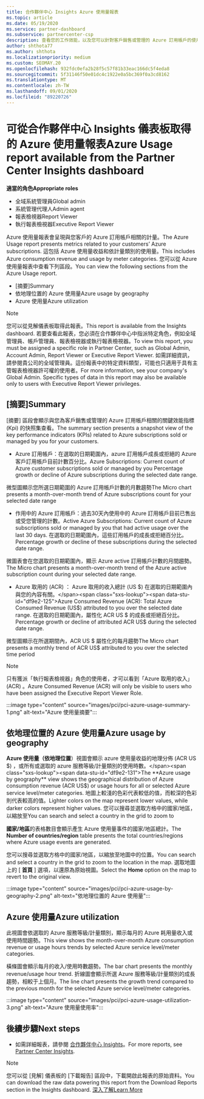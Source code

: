 ```yaml
---
title: 合作夥伴中心 Insights Azure 使用量報表
ms.topic: article
ms.date: 05/19/2020
ms.service: partner-dashboard
ms.subservice: partnercenter-csp
description: 查看您的工作效能，以及您可以針對客戶銷售或管理的 Azure 訂用帳戶的使用方式進行改善。
author: shthota77
ms.author: shthota
ms.localizationpriority: medium
ms.custom: SEOMAY.20
ms.openlocfilehash: 932fdc0efa2b28f5c57f81b33eac166dc5f4eda8
ms.sourcegitcommit: 5f31146f50e01dc4c1922e0a5bc369f0a3cd8162
ms.translationtype: MT
ms.contentlocale: zh-TW
ms.lasthandoff: 09/01/2020
ms.locfileid: "89220726"
---
```

# <a name="azure-usage-report-available-from-the-partner-center-insights-dashboard"></a><span data-ttu-id="df9e2-103">可從合作夥伴中心 Insights 儀表板取得的 Azure 使用量報表</span><span class="sxs-lookup"><span data-stu-id="df9e2-103">Azure Usage report available from the Partner Center Insights dashboard</span></span>

<span data-ttu-id="df9e2-104">**適當的角色**</span><span class="sxs-lookup"><span data-stu-id="df9e2-104">**Appropriate roles**</span></span>
- <span data-ttu-id="df9e2-105">全域系統管理員</span><span class="sxs-lookup"><span data-stu-id="df9e2-105">Global admin</span></span>
- <span data-ttu-id="df9e2-106">系統管理代理人</span><span class="sxs-lookup"><span data-stu-id="df9e2-106">Admin agent</span></span>
- <span data-ttu-id="df9e2-107">報表檢視器</span><span class="sxs-lookup"><span data-stu-id="df9e2-107">Report Viewer</span></span>
- <span data-ttu-id="df9e2-108">執行報表檢視器</span><span class="sxs-lookup"><span data-stu-id="df9e2-108">Executive Report Viewer</span></span>

<span data-ttu-id="df9e2-109">Azure 使用量報表會呈現與您客戶的 Azure 訂用帳戶相關的計量。</span><span class="sxs-lookup"><span data-stu-id="df9e2-109">The Azure Usage report presents metrics related to your customers’ Azure subscriptions.</span></span> <span data-ttu-id="df9e2-110">這包括 Azure 使用量收益和依計量類別的使用量。</span><span class="sxs-lookup"><span data-stu-id="df9e2-110">This includes Azure consumption revenue and usage by meter categories.</span></span> <span data-ttu-id="df9e2-111">您可以從 Azure 使用量報表中查看下列區段。</span><span class="sxs-lookup"><span data-stu-id="df9e2-111">You can view the following sections from the Azure Usage report.</span></span>

- <span data-ttu-id="df9e2-112">[摘要]</span><span class="sxs-lookup"><span data-stu-id="df9e2-112">Summary</span></span>
- <span data-ttu-id="df9e2-113">依地理位置的 Azure 使用量</span><span class="sxs-lookup"><span data-stu-id="df9e2-113">Azure usage by geography</span></span>
- <span data-ttu-id="df9e2-114">Azure 使用量</span><span class="sxs-lookup"><span data-stu-id="df9e2-114">Azure utilization</span></span>

 > [!NOTE]
 > <span data-ttu-id="df9e2-115">您可以從見解儀表板取得此報表。</span><span class="sxs-lookup"><span data-stu-id="df9e2-115">This report is available from the Insights dashboard.</span></span> <span data-ttu-id="df9e2-116">若要查看此報表，您必須在合作夥伴中心中指派特定角色，例如全域管理員、帳戶管理員、報表檢視器或執行報表檢視器。</span><span class="sxs-lookup"><span data-stu-id="df9e2-116">To view this report, you must be assigned a specific role in Partner Center, such as Global Admin, Account Admin, Report Viewer or Executive Report Viewer.</span></span> <span data-ttu-id="df9e2-117">如需詳細資訊，請參閱貴公司的全域管理員。這份報表中的特定資料類型，可能也只適用于具有主管報表檢視器許可權的使用者。</span><span class="sxs-lookup"><span data-stu-id="df9e2-117">For more information, see your company's Global Admin. Specific types of data in this report may also be available only to users with Executive Report Viewer privileges.</span></span>

## <a name="summary"></a><span data-ttu-id="df9e2-118">[摘要]</span><span class="sxs-lookup"><span data-stu-id="df9e2-118">Summary</span></span>

<span data-ttu-id="df9e2-119">[摘要] 區段會顯示與您為客戶銷售或管理的 Azure 訂用帳戶相關的關鍵效能指標 (Kpi) 的快照集查看。</span><span class="sxs-lookup"><span data-stu-id="df9e2-119">The summary section presents a snapshot view of the key performance indicators (KPIs) related to Azure subscriptions sold or managed by you for your customers.</span></span>  

- <span data-ttu-id="df9e2-120">Azure 訂用帳戶：在選取的日期範圍內，azure 訂用帳戶成長或拒絕的 Azure 客戶訂用帳戶目前計數百分比。</span><span class="sxs-lookup"><span data-stu-id="df9e2-120">Azure Subscriptions: Current count of Azure customer subscriptions sold or managed by you Percentage growth or decline of Azure subscriptions during the selected date range.</span></span>

<span data-ttu-id="df9e2-121">微型圖顯示您所選日期範圍的 Azure 訂用帳戶計數的月數趨勢</span><span class="sxs-lookup"><span data-stu-id="df9e2-121">The Micro chart presents a month-over-month trend of Azure subscriptions count for your selected date range</span></span>
- <span data-ttu-id="df9e2-122">作用中的 Azure 訂用帳戶：過去30天內使用中的 Azure 訂用帳戶目前已售出或受您管理的計數。</span><span class="sxs-lookup"><span data-stu-id="df9e2-122">Active Azure Subscriptions: Current count of Azure subscriptions sold or managed by you that had active usage over the last 30 days.</span></span>
<span data-ttu-id="df9e2-123">在選取的日期範圍內，這些訂用帳戶的成長或拒絕百分比。</span><span class="sxs-lookup"><span data-stu-id="df9e2-123">Percentage growth or decline of these subscriptions during the selected date range.</span></span>

<span data-ttu-id="df9e2-124">微圖表會在您選取的日期範圍內，顯示 Azure active 訂用帳戶計數的月間趨勢。</span><span class="sxs-lookup"><span data-stu-id="df9e2-124">The Micro chart presents a month-over-month trend of the Azure active subscription count during your selected date range.</span></span>

- <span data-ttu-id="df9e2-125">Azure 取用的 (ACR) ： Azure 取用的收入總計 (US $) 在選取的日期範圍內與您的內容有關。</span><span class="sxs-lookup"><span data-stu-id="df9e2-125">Azure Consumed Revenue (ACR): Total Azure Consumed Revenue (US$) attributed to you over the selected date range.</span></span>
<span data-ttu-id="df9e2-126">在選取的日期範圍內，屬性化 ACR US $ 的成長或拒絕百分比。</span><span class="sxs-lookup"><span data-stu-id="df9e2-126">Percentage growth or decline of attributed ACR US$ during the selected date range.</span></span> 

<span data-ttu-id="df9e2-127">微型圖顯示在所選期間內，ACR US $ 屬性化的每月趨勢</span><span class="sxs-lookup"><span data-stu-id="df9e2-127">The Micro chart presents a monthly trend of ACR US$ attributed to you over the selected time period</span></span>


> [!NOTE]
 > <span data-ttu-id="df9e2-128">只有獲派「執行報表檢視器」角色的使用者，才可以看到「Azure 取用的收入」 (ACR) 。</span><span class="sxs-lookup"><span data-stu-id="df9e2-128">Azure Consumed Revenue (ACR) will only be visible to users who have been assigned the Executive Report Viewer Role.</span></span>

:::image type="content" source="images/pci/pci-azure-usage-summary-1.png" alt-text="Azure 使用量摘要":::

## <a name="azure-usage-by-geography"></a><span data-ttu-id="df9e2-130">依地理位置的 Azure 使用量</span><span class="sxs-lookup"><span data-stu-id="df9e2-130">Azure usage by geography</span></span>

<span data-ttu-id="df9e2-131">**Azure 使用量（依地理位置**）視圖會顯示 azure 使用量收益的地理分佈 (ACR US $) ，或所有或選取的 azure 服務等級/計量類別的使用時數。</span><span class="sxs-lookup"><span data-stu-id="df9e2-131">The **Azure usage by geography** view shows the geographical distribution of Azure consumption revenue (ACR US$) or usage hours for all or selected Azure service level/meter categories.</span></span> <span data-ttu-id="df9e2-132">地圖上較淺的色彩代表較低的值，而較深的色彩則代表較高的值。</span><span class="sxs-lookup"><span data-stu-id="df9e2-132">Lighter colors on the map represent lower values, while darker colors represent higher values.</span></span> <span data-ttu-id="df9e2-133">您可以搜尋並選取方格中的國家/地區，以縮放至</span><span class="sxs-lookup"><span data-stu-id="df9e2-133">You can search and select a country in the grid to zoom to</span></span> 

<span data-ttu-id="df9e2-134">**國家/地區**的表格數目會顯示產生 Azure 使用量事件的國家/地區總計。</span><span class="sxs-lookup"><span data-stu-id="df9e2-134">The **Number of countries/region** table presents the total countries/regions where Azure usage events are generated.</span></span>

<span data-ttu-id="df9e2-135">您可以搜尋並選取方格中的國家/地區，以縮放至地圖中的位置。</span><span class="sxs-lookup"><span data-stu-id="df9e2-135">You can search and select a country in the grid to zoom to the location in the map.</span></span> <span data-ttu-id="df9e2-136">選取地圖上的 [ **首頁** ] 選項，以還原為原始視圖。</span><span class="sxs-lookup"><span data-stu-id="df9e2-136">Select the **Home** option on the map to revert to the original view.</span></span>

:::image type="content" source="images/pci/pci-azure-usage-by-geography-2.png" alt-text="依地理位置的 Azure 使用量":::

## <a name="azure-utilization"></a><span data-ttu-id="df9e2-138">Azure 使用量</span><span class="sxs-lookup"><span data-stu-id="df9e2-138">Azure utilization</span></span>

<span data-ttu-id="df9e2-139">此視圖會依選取的 Azure 服務等級/計量類別，顯示每月的 Azure 耗用量收入或使用時間趨勢。</span><span class="sxs-lookup"><span data-stu-id="df9e2-139">This view shows the month-over-month Azure consumption revenue or usage hours trends by selected Azure service level/meter categories.</span></span> 

<span data-ttu-id="df9e2-140">橫條圖會顯示每月的收入/使用時數趨勢。</span><span class="sxs-lookup"><span data-stu-id="df9e2-140">The bar chart presents the monthly revenue/usage hour trend.</span></span> <span data-ttu-id="df9e2-141">折線圖會顯示所選 Azure 服務等級/計量類別的成長趨勢，相較于上個月。</span><span class="sxs-lookup"><span data-stu-id="df9e2-141">The line chart presents the growth trend compared to the previous month for the selected Azure service level/meter categories.</span></span>

:::image type="content" source="images/pci/pci-azure-usage-utilization-3.png" alt-text="Azure 使用量使用率":::

## <a name="next-steps"></a><span data-ttu-id="df9e2-143">後續步驟</span><span class="sxs-lookup"><span data-stu-id="df9e2-143">Next steps</span></span>

- <span data-ttu-id="df9e2-144">如需詳細報表，請參閱 [合作夥伴中心 Insights](partner-center-insights.md)。</span><span class="sxs-lookup"><span data-stu-id="df9e2-144">For more reports, see [Partner Center Insights](partner-center-insights.md).</span></span>

>[!NOTE] 
> <span data-ttu-id="df9e2-145">您可以從 [見解] 儀表板的 [下載報告] 區段中，下載開啟此報表的原始資料。</span><span class="sxs-lookup"><span data-stu-id="df9e2-145">You can download the raw data powering this report from the Download Reports section in the Insights dashboard.</span></span> [<span data-ttu-id="df9e2-146">深入了解</span><span class="sxs-lookup"><span data-stu-id="df9e2-146">Learn More</span></span>](pci-download-reports.md) 
